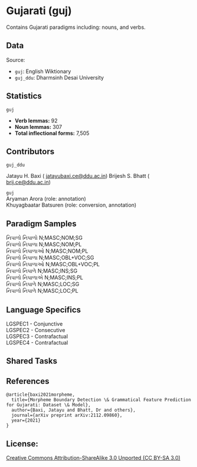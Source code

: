 # Gujarati (guj)

Contains Gujarati paradigms including: nouns, and verbs.


## Data

Source:
- `guj`: English Wiktionary
- `guj_ddu`: Dharmsinh Desai University

## Statistics

`guj` <br/>
- **Verb lemmas:** 92
- **Noun lemmas:** 307
- **Total inflectional forms:** 7,505

## Contributors

`guj_ddu` <br/>

Jatayu H. Baxi ( jatayubaxi.ce@ddu.ac.in)
Brijesh S. Bhatt ( brij.ce@ddu.ac.in)

`guj` <br/>
Aryaman Arora (role: annotation) <br/>
Khuyagbaatar Batsuren (role: conversion, annotation)  


## Paradigm Samples
નિપાળો	નિપાળો	N;MASC;NOM;SG <br />
નિપાળો	નિપાળા	N;MASC;NOM;PL <br />
નિપાળો	નિપાળાઓ	N;MASC;NOM;PL <br />
નિપાળો	નિપાળા	N;MASC;OBL+VOC;SG <br />
નિપાળો	નિપાળાઓ	N;MASC;OBL+VOC;PL <br />
નિપાળો	નિપાળે	N;MASC;INS;SG <br />
નિપાળો	નિપાળાએ	N;MASC;INS;PL <br />
નિપાળો	નિપાળે	N;MASC;LOC;SG <br />
નિપાળો	નિપાળે	N;MASC;LOC;PL <br />

## Language Specifics
LGSPEC1 - Conjunctive <br />
LGSPEC2 - Consecutive <br />
LGSPEC3 - Contrafactual <br />
LGSPEC4 - Contrafactual <br />

## Shared Tasks


## References
```
@article{baxi2021morpheme,
  title={Morpheme Boundary Detection \& Grammatical Feature Prediction for Gujarati: Dataset \& Model},
  author={Baxi, Jatayu and Bhatt, Dr and others},
  journal={arXiv preprint arXiv:2112.09860},
  year={2021}
}

```

## License: 
 [Creative Commons Attribution-ShareAlike 3.0 Unported (CC BY-SA 3.0)](https://creativecommons.org/licenses/by-sa/3.0/)

